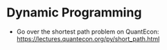 Dynamic Programming
===================

 - Go over the shortest path problem on QuantEcon: https://lectures.quantecon.org/py/short_path.html
 